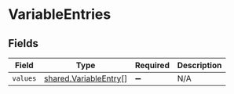 # VariableEntries


## Fields

| Field                                                                 | Type                                                                  | Required                                                              | Description                                                           |
| --------------------------------------------------------------------- | --------------------------------------------------------------------- | --------------------------------------------------------------------- | --------------------------------------------------------------------- |
| `values`                                                              | [shared.VariableEntry](../../../sdk/models/shared/variableentry.md)[] | :heavy_minus_sign:                                                    | N/A                                                                   |